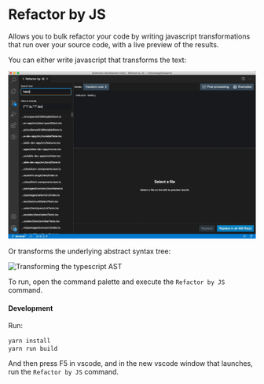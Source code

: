 # Refactor by JS

Allows you to bulk refactor your code by writing javascript transformations that run over your source code, with a live preview of the results.

You can either write javascript that transforms the text:

![Transforming the text/characters](images/transform-code-2-fps.gif)

Or transforms the underlying abstract syntax tree:

![Transforming the typescript AST](images/transform-ast-10-fps-min.gif)

To run, open the command palette and execute the `Refactor by JS` command. 

#### Development

Run:

```
yarn install
yarn run build
```

And then press F5 in vscode, and in the new vscode window that launches, run the `Refactor by JS` command.
